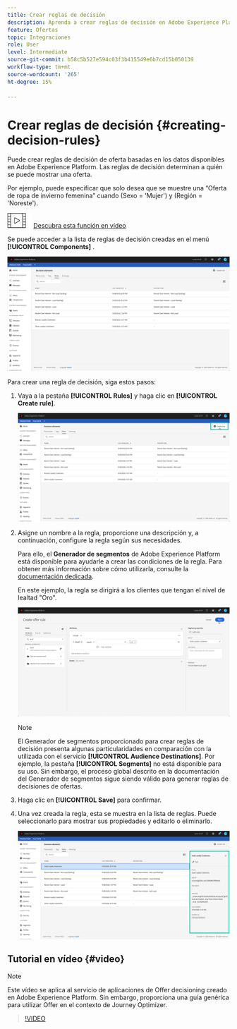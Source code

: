 ```yaml
---
title: Crear reglas de decisión
description: Aprenda a crear reglas de decisión en Adobe Experience Platform.
feature: Ofertas
topic: Integraciones
role: User
level: Intermediate
source-git-commit: b58c5b527e594c03f3b415549e6b7cd15b050139
workflow-type: tm+mt
source-wordcount: '265'
ht-degree: 15%

---
```


# Crear reglas de decisión {#creating-decision-rules}

Puede crear reglas de decisión de oferta basadas en los datos disponibles en Adobe Experience Platform. Las reglas de decisión determinan a quién se puede mostrar una oferta.

Por ejemplo, puede especificar que solo desea que se muestre una “Oferta de ropa de invierno femenina” cuando (Sexo = &#39;Mujer&#39;) y (Región = &#39;Noreste&#39;).

![](../../assets/do-not-localize/how-to-video.png) [Descubra esta función en vídeo](#video)

Se puede acceder a la lista de reglas de decisión creadas en el menú **[!UICONTROL Components]** .

![](../../assets/decision_rules_list.png)

Para crear una regla de decisión, siga estos pasos:

1. Vaya a la pestaña **[!UICONTROL Rules]** y haga clic en **[!UICONTROL Create rule]**.

   ![](../../assets/offers_decision_rule_creation.png)

1. Asigne un nombre a la regla, proporcione una descripción y, a continuación, configure la regla según sus necesidades.

   Para ello, el **Generador de segmentos** de Adobe Experience Platform está disponible para ayudarle a crear las condiciones de la regla. Para obtener más información sobre cómo utilizarla, consulte la [documentación dedicada](https://experienceleague.adobe.com/docs/experience-platform/segmentation/ui/segment-builder.html).

   En este ejemplo, la regla se dirigirá a los clientes que tengan el nivel de lealtad &quot;Oro&quot;.

   ![](../../assets/offers_decision_rule_creation_segment.png)

   >[!NOTE]
   >
   >El Generador de segmentos proporcionado para crear reglas de decisión presenta algunas particularidades en comparación con la utilizada con el servicio **[!UICONTROL Audience Destinations]**. Por ejemplo, la pestaña **[!UICONTROL Segments]** no está disponible para su uso. Sin embargo, el proceso global descrito en la documentación del Generador de segmentos sigue siendo válido para generar reglas de decisiones de ofertas.

1. Haga clic en **[!UICONTROL Save]** para confirmar.

1. Una vez creada la regla, esta se muestra en la lista de reglas. Puede seleccionarlo para mostrar sus propiedades y editarlo o eliminarlo.

   ![](../../assets/rule_created.png)

## Tutorial en vídeo {#video}

>[!NOTE]
>
>Este vídeo se aplica al servicio de aplicaciones de Offer decisioning creado en Adobe Experience Platform. Sin embargo, proporciona una guía genérica para utilizar Offer en el contexto de Journey Optimizer.

>[!VIDEO](https://video.tv.adobe.com/v/329373?quality=12)
